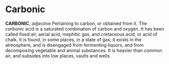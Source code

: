 # Carbonic

**CARBONIC**, _adjective_ Pertaining to carbon, or obtained from it. The _carbonic_ acid is a saturated combination of carbon and oxygen. It has been called fixed air, aerial acid, mephitic gas, and cretaceous acid, or acid of chalk. It is found, in some places, in a state of gas; it exists in the atmosphere, and is disengaged from fermenting liquors, and from decomposing vegetable and animal substances. It is heavier than common air, and subsides into low places, vaults and wells.
